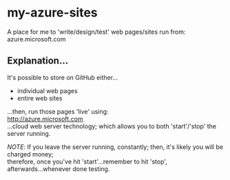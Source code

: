 # my-azure-sites
A place for me to 'write/design/test' web pages/sites run from: azure.microsoft.com

## Explanation...

It's possible to store on GitHub either...

- individual web pages
- entire web sites

...then, run those pages 'live' using:  
http://azure.microsoft.com  
...cloud web server technology;  which allows you to both 'start'/'stop' the server running.  

*NOTE*: If you leave the server running, constantly; then, it's likely you will be charged money;   
therefore, once you've hit 'start'...remember to hit 'stop', afterwards...whenever done testing. 


